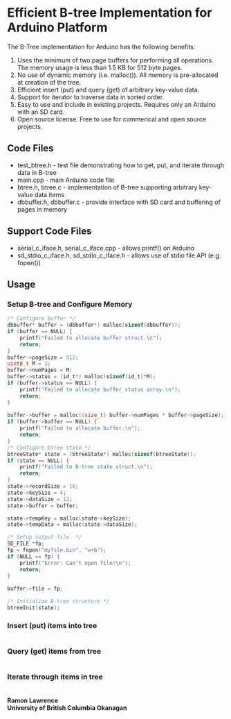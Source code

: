 # Efficient B-tree Implementation for Arduino Platform

The B-Tree implementation for Arduino has the following benefits:

1. Uses the minimum of two page buffers for performing all operations. The memory usage is less than 1.5 KB for 512 byte pages.
2. No use of dynamic memory (i.e. malloc()). All memory is pre-allocated at creation of the tree.
3. Efficient insert (put) and query (get) of arbitrary key-value data.
4. Support for iterator to traverse data in sorted order.
5. Easy to use and include in existing projects. Requires only an Arduino with an SD card.
6. Open source license. Free to use for commerical and open source projects.

## Code Files

* test_btree.h - test file demonstrating how to get, put, and iterate through data in B-tree
* main.cpp - main Arduino code file
* btree.h, btree.c - implementation of B-tree supporting arbitrary key-value data items
* dbbuffer.h, dbbuffer.c - provide interface with SD card and buffering of pages in memory

## Support Code Files

* serial_c_iface.h, serial_c_iface.cpp - allows printf() on Arduino
* sd_stdio_c_iface.h, sd_stdio_c_iface.h - allows use of stdio file API (e.g. fopen())

## Usage

### Setup B-tree and Configure Memory

```c
/* Configure buffer */
dbbuffer* buffer = (dbbuffer*) malloc(sizeof(dbbuffer));
if (buffer == NULL) {   
	printf("Failed to allocate buffer struct.\n");
	return;
}
buffer->pageSize = 512;
uint8_t M = 2;
buffer->numPages = M;
buffer->status = (id_t*) malloc(sizeof(id_t)*M);
if (buffer->status == NULL) {   
	printf("Failed to allocate buffer status array.\n");
	return;
}
        
buffer->buffer = malloc((size_t) buffer->numPages * buffer->pageSize);   
if (buffer->buffer == NULL) {   
	printf("Failed to allocate buffer.\n");
	return;
}
/* Configure btree state */
btreeState* state = (btreeState*) malloc(sizeof(btreeState));
if (state == NULL) {   
	printf("Failed to B-tree state struct.\n");
	return;
}
state->recordSize = 16;
state->keySize = 4;
state->dataSize = 12;       
state->buffer = buffer;

state->tempKey = malloc(state->keySize); 
state->tempData = malloc(state->dataSize);          	

/* Setup output file. */
SD_FILE *fp;
fp = fopen("myfile.bin", "w+b");
if (NULL == fp) {
	printf("Error: Can't open file!\n");
	return;
}
        
buffer->file = fp;          

/* Initialize B-tree structure */
btreeInit(state);
```

### Insert (put) items into tree

```
```

### Query (get) items from tree

```
```

### Iterate through items in tree

```
```


#### Ramon Lawrence<br>University of British Columbia Okanagan

